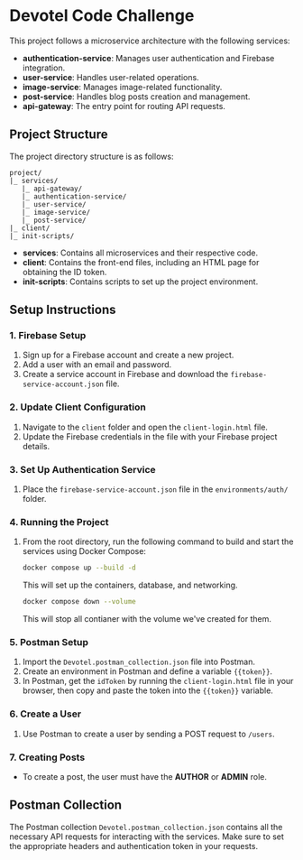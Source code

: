 # Devotel Code Challenge

This project follows a microservice architecture with the following services:

- **authentication-service**: Manages user authentication and Firebase integration.
- **user-service**: Handles user-related operations.
- **image-service**: Manages image-related functionality.
- **post-service**: Handles blog posts creation and management.
- **api-gateway**: The entry point for routing API requests.

## Project Structure

The project directory structure is as follows:

```
project/
|_ services/
   |_ api-gateway/
   |_ authentication-service/
   |_ user-service/
   |_ image-service/
   |_ post-service/
|_ client/
|_ init-scripts/
```

- **services**: Contains all microservices and their respective code.
- **client**: Contains the front-end files, including an HTML page for obtaining the ID token.
- **init-scripts**: Contains scripts to set up the project environment.

## Setup Instructions

### 1. Firebase Setup
1. Sign up for a Firebase account and create a new project.
2. Add a user with an email and password.
3. Create a service account in Firebase and download the `firebase-service-account.json` file.

### 2. Update Client Configuration
1. Navigate to the `client` folder and open the `client-login.html` file.
2. Update the Firebase credentials in the file with your Firebase project details.

### 3. Set Up Authentication Service
1. Place the `firebase-service-account.json` file in the `environments/auth/` folder.

### 4. Running the Project
1. From the root directory, run the following command to build and start the services using Docker Compose:
   
   ```bash
   docker compose up --build -d
   ```

   This will set up the containers, database, and networking.

   ```bash
   docker compose down --volume
   ```

   This will stop all contianer with the volume we've created for them.
### 5. Postman Setup
1. Import the `Devotel.postman_collection.json` file into Postman.
2. Create an environment in Postman and define a variable `{{token}}`.
3. In Postman, get the `idToken` by running the `client-login.html` file in your browser, then copy and paste the token into the `{{token}}` variable.

### 6. Create a User
1. Use Postman to create a user by sending a POST request to `/users`.

### 7. Creating Posts
- To create a post, the user must have the **AUTHOR** or **ADMIN** role.

## Postman Collection

The Postman collection `Devotel.postman_collection.json` contains all the necessary API requests for interacting with the services. Make sure to set the appropriate headers and authentication token in your requests.
